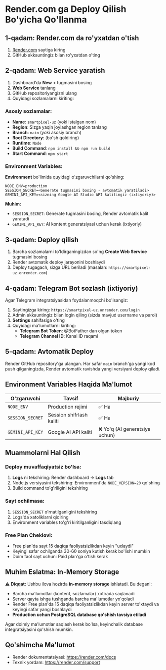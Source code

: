 # Render.com ga Deploy Qilish Bo'yicha Qo'llanma

## 1-qadam: Render.com da ro'yxatdan o'tish

1. [Render.com](https://render.com) saytiga kiring
2. GitHub akkauntingiz bilan ro'yxatdan o'ting

## 2-qadam: Web Service yaratish

1. Dashboard'da **New +** tugmasini bosing
2. **Web Service** tanlang
3. GitHub repositoriyangizni ulang
4. Quyidagi sozlamalarni kiriting:

### Asosiy sozlamalar:
- **Name**: `smartpixel-uz` (yoki istalgan nom)
- **Region**: Sizga yaqin joylashgan region tanlang
- **Branch**: `main` (yoki asosiy branch)
- **Root Directory**: (bo'sh qoldiring)
- **Runtime**: `Node`
- **Build Command**: `npm install && npm run build`
- **Start Command**: `npm start`

### Environment Variables:

**Environment** bo'limida quyidagi o'zgaruvchilarni qo'shing:

```
NODE_ENV=production
SESSION_SECRET=<Generate tugmasini bosing - avtomatik yaratiladi>
GEMINI_API_KEY=<sizning Google AI Studio API kalitingiz (ixtiyoriy)>
```

**Muhim:** 
- `SESSION_SECRET`: Generate tugmasini bosing, Render avtomatik kalit yaratadi
- `GEMINI_API_KEY`: AI kontent generatsiyasi uchun kerak (ixtiyoriy)

## 3-qadam: Deploy qilish

1. Barcha sozlamalarni to'ldirganingizdan so'ng **Create Web Service** tugmasini bosing
2. Render avtomatik deploy jarayonini boshlaydi
3. Deploy tugagach, sizga URL beriladi (masalan: `https://smartpixel-uz.onrender.com`)

## 4-qadam: Telegram Bot sozlash (ixtiyoriy)

Agar Telegram integratsiyasidan foydalanmoqchi bo'lsangiz:

1. Saytingizga kiring: `https://smartpixel-uz.onrender.com/login`
2. Admin akkauntingiz bilan login qiling (sizda mavjud username va parol)
3. **Settings** sahifasiga o'ting
4. Quyidagi ma'lumotlarni kiriting:
   - **Telegram Bot Token**: @BotFather dan olgan token
   - **Telegram Channel ID**: Kanal ID raqami

## 5-qadam: Avtomatik Deploy

Render GitHub repository'ga ulangan. Har safar `main` branch'ga yangi kod push qilganingizda, Render avtomatik ravishda yangi versiyani deploy qiladi.

## Environment Variables Haqida Ma'lumot

| O'zgaruvchi | Tavsif | Majburiy |
|------------|--------|----------|
| `NODE_ENV` | Production rejimi | ✅ Ha |
| `SESSION_SECRET` | Session shifrlash kaliti | ✅ Ha |
| `GEMINI_API_KEY` | Google AI API kaliti | ❌ Yo'q (AI generatsiya uchun) |

## Muammolarni Hal Qilish

### Deploy muvaffaqiyatsiz bo'lsa:

1. **Logs** ni tekshiring: Render dashboard → **Logs** tab
2. Node.js versiyasini tekshiring: Environment'da `NODE_VERSION=20` qo'shing
3. Build command to'g'riligini tekshiring

### Sayt ochilmasa:

1. `SESSION_SECRET` o'rnatilganligini tekshiring
2. Logs'da xatoliklarni qidiring
3. Environment variables to'g'ri kiritilganligini tasdiqlang

### Free Plan Cheklovi:

- Free plan'da sayt 15 daqiqa faoliyatsizlikdan keyin "uxlaydi"
- Keyingi safar ochilganda 30-60 soniya kutish kerak bo'lishi mumkin
- Doim faol sayt uchun: Paid plan'ga o'tish kerak

## Muhim Eslatma: In-Memory Storage

⚠️ **Diqqat:** Ushbu ilova hozirda **in-memory storage** ishlatadi. Bu degani:

- Barcha ma'lumotlar (kontent, sozlamalar) xotirada saqlanadi
- Server qayta ishga tushganda barcha ma'lumotlar yo'qoladi
- Render Free plan'da 15 daqiqa faoliyatsizlikdan keyin server to'xtaydi va keyingi safar yangi boshlaydi
- **Production uchun PostgreSQL database qo'shish tavsiya etiladi**

Agar doimiy ma'lumotlar saqlash kerak bo'lsa, keyinchalik database integratsiyasini qo'shish mumkin.

## Qo'shimcha Ma'lumot

- Render dokumentatsiyasi: https://render.com/docs
- Texnik yordam: https://render.com/support
